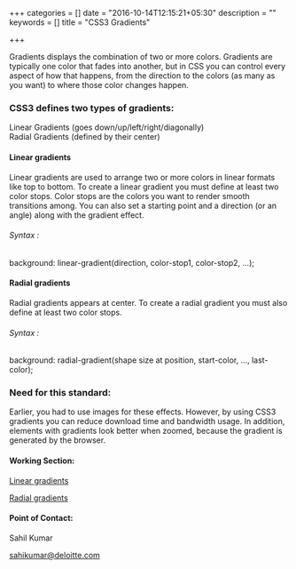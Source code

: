 +++
categories = []
date = "2016-10-14T12:15:21+05:30"
description = ""
keywords = []
title = "CSS3 Gradients"

+++

<p>Gradients displays the combination of two or more colors. 
Gradients are typically one color that fades into another, but in CSS you can control every aspect of how that happens, 
from the direction to the colors (as many as you want) to where those color changes happen.</p>

<h3>CSS3 defines two types of gradients:</h3>

Linear Gradients (goes down/up/left/right/diagonally)<br>
Radial Gradients (defined by their center)<br>

<h4>Linear gradients</h4>
Linear gradients are used to arrange two or more colors in linear formats like top to bottom.
To create a linear gradient you must define at least two color stops. Color stops are the colors you want to render smooth transitions among. You can also set a starting point and a direction (or an angle) along with the gradient effect.

<h6>Syntax :</h6>
background: linear-gradient(direction, color-stop1, color-stop2, ...);


<h4>Radial gradients</h4>
Radial gradients appears at center.
To create a radial gradient you must also define at least two color stops.

<h6>Syntax :</h6>
background: radial-gradient(shape size at position, start-color, ..., last-color);

<h3>Need for this standard:</h3>

<p>Earlier, you had to use images for these effects. However, by using CSS3 gradients you can reduce download time and bandwidth usage. In addition, elements with gradients look better when zoomed, because the gradient is generated by the browser.</p>

<h4>Working Section:</h4>

<a href="https://jsbin.com/ganaluheke/edit?html,output">Linear gradients</a>

<a href= "https://jsbin.com/bufihu/1/edit?html,output">Radial gradients</a>

<h4>Point of Contact:</h4>

<p>Sahil Kumar</p>
<a href="mailto:sahikumar@deloitte.com">sahikumar@deloitte.com</a>